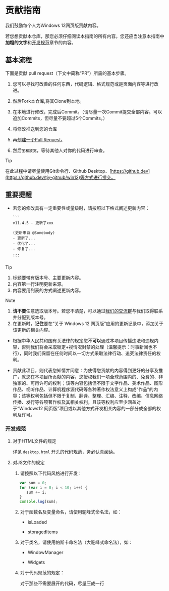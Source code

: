# 贡献指南
我们鼓励每个人为Windows 12网页版贡献内容。

若您想贡献本仓库，那您必须仔细阅读本指南的所有内容。您还应当注意本指南中**加粗的文字**和[开发规范](#开发规范)章节的内容。

## 基本流程

下面是贡献 pull request（下文中简称“PR”）所需的基本步骤。

1. 您可以寻找可改善的任何东西，代码逻辑、格式规范或是页面内容等进行改进。

2. 然后Fork本仓库,将其Clone到本地。

3. 在本地进行修改，完成后Commit。（请尽量一次Commit提交全部内容。可以追加Commits，但尽量不要超过5个Commits。）

4. 将修改推送到您的仓库

5. 再[创建一个Pull Request](https://github.com/tjy-gitnub/win12/pulls)。

6. 然后`坐和放宽`，等待其他人对你的代码进行审查。
>[!TIP]
>在此过程中请尽量使用Git命令行、Github Desktop、[https://github.dev](https://github.dev/tjy-gitnub/win12)等方式进行提交。

## 重要提醒
* 若您的修改具有一定重要性或量级时，请按照以下格式阐述更新内容：

      ```
      v11.4.5 - 更新了xxx

      (更新来自 @Somebody)
      - 更新了...
      - 优化了...
      - 修复了...
      ...
      ```

>[!TIP]
>  1. 标题要带有版本号、主要更新内容。
>  2. 内容第一行注明更新来源。
>  3. 内容要用列表的方式阐述更新内容。

>[!NOTE]
>  1. **请不要**任意选取版本号。若您不清楚，可以通过[我们的交流群](https://teams.live.com/l/invite/FEA0yrNkE_bAn-ddwI)与我们取得联系并分配到版本号。
>  2. 在更新时，**记住**要在“关于 Windows 12 网页版”应用的更新记录中，添加关于该更新的相关内容。

* 根据中华人民共和国有关法律的规定您**不可以**通过本项目传播违法和违规内容，否则我们将会采取锁定+视情况封禁的处理（温馨提示：时事新闻也不行），同时我们保留在任何时间以一切方式采取法律行动、追究法律责任的权利。

* 贡献此项目，则代表您知情并同意：为使得您贡献的内容得到更好的分享及推广，就您在本项目所贡献的内容，您授权我们一项全球范围内的、免费的、非独家的、可再许可的权利；该等内容包括但不限于文字作品、美术作品、图形作品、视听作品、计算机程序源代码等各种著作权法意义上构成“作品”的内容；该等权利包括但不限于复制、翻译、整理、汇编、注释、改编、信息网络传播、发行等各项著作权及其相关权利，且该等权利应至少涵盖对于“Windows12 网页版”项目或以其他方式开发相关内容的一部分或全部的权利及许可。

### 开发规范

1. 对于HTML文件的规定

   详见 `desktop.html` 开头的代码规范，务必认真阅读。

2. 对JS文件的规定

   1. 请按照以下代码风格进行开发：

   ```js
      var sum = 0;
      for (var i = 0; i < 10; i++) {
         sum += i;
      }
      console.log(sum);
   ```

   2. 对于函数名及变量命名，请使用驼峰式命名法，如：

      - isLoaded

      - storagedItems

   3. 对于类名，请使用帕斯卡命名法（大驼峰式命名法），如：

      - WindowManager

      - Widgets

   4. 对于代码规范的规定：

      对于那些不需要展开的代码，尽量压成一行
